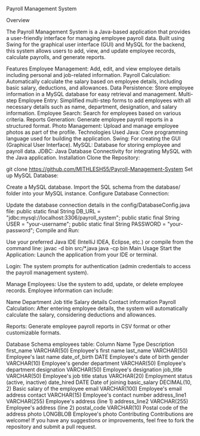 Payroll Management System


Overview

The Payroll Management System is a Java-based application that provides a user-friendly interface for managing employee payroll data. Built using Swing for the graphical user interface (GUI) and MySQL for the backend, this system allows users to add, view, and update employee records, calculate payrolls, and generate reports.

Features
Employee Management: Add, edit, and view employee details including personal and job-related information.
Payroll Calculation: Automatically calculate the salary based on employee details, including basic salary, deductions, and allowances.
Data Persistence: Store employee information in a MySQL database for easy retrieval and management.
Multi-step Employee Entry: Simplified multi-step forms to add employees with all necessary details such as name, department, designation, and salary information.
Employee Search: Search for employees based on various criteria.
Reports Generation: Generate employee payroll reports in a structured format.
Photo Management: Upload and manage employee photos as part of the profile.
Technologies Used
Java: Core programming language used for building the application.
Swing: For creating the GUI (Graphical User Interface).
MySQL: Database for storing employee and payroll data.
JDBC: Java Database Connectivity for integrating MySQL with the Java application.
Installation
Clone the Repository:

git clone https://github.com/MITHLESH55/Payroll-Management-System
Set up MySQL Database:

Create a MySQL database.
Import the SQL schema from the database/ folder into your MySQL instance.
Configure Database Connection:

Update the database connection details in the config/DatabaseConfig.java file:
public static final String DB_URL = "jdbc:mysql://localhost:3306/payroll_system";
public static final String USER = "your-username";
public static final String PASSWORD = "your-password";
Compile and Run:

Use your preferred Java IDE (IntelliJ IDEA, Eclipse, etc.) or compile from the command line:
javac -d bin src/*.java
java -cp bin Main
Usage
Start the Application: Launch the application from your IDE or terminal.

Login: The system prompts for authentication (admin credentials to access the payroll management system).

Manage Employees: Use the system to add, update, or delete employee records. Employee information can include:

Name
Department
Job title
Salary details
Contact information
Payroll Calculation: After entering employee details, the system will automatically calculate the salary, considering deductions and allowances.

Reports: Generate employee payroll reports in CSV format or other customizable formats.

Database Schema
employees table:
Column Name	Type	Description
first_name	VARCHAR(50)	Employee's first name
last_name	VARCHAR(50)	Employee's last name
date_of_birth	DATE	Employee's date of birth
gender	VARCHAR(10)	Employee's gender
department	VARCHAR(50)	Employee's department
designation	VARCHAR(50)	Employee's designation
job_title	VARCHAR(50)	Employee's job title
status	VARCHAR(20)	Employment status (active, inactive)
date_hired	DATE	Date of joining
basic_salary	DECIMAL(10, 2)	Basic salary of the employee
email	VARCHAR(100)	Employee's email address
contact	VARCHAR(15)	Employee's contact number
address_line1	VARCHAR(255)	Employee's address (line 1)
address_line2	VARCHAR(255)	Employee's address (line 2)
postal_code	VARCHAR(10)	Postal code of the address
photo	LONGBLOB	Employee's photo
Contributing
Contributions are welcome! If you have any suggestions or improvements, feel free to fork the repository and submit a pull request.
